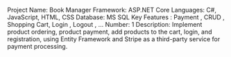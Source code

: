 Project Name: Book Manager
Framework: ASP.NET Core
Languages: C#, JavaScript, HTML, CSS
Database: MS SQL
Key Features : Payment , CRUD , Shopping Cart, Login , Logout , ...
Number: 1
Description: Implement product ordering, product payment, add products to the cart, login, and registration, using Entity Framework and Stripe as a third-party service for payment processing.
